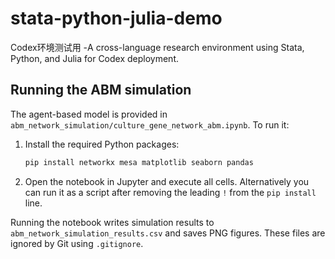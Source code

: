 # stata-python-julia-demo
Codex环境测试用 -A cross-language research environment using Stata, Python, and Julia for Codex deployment.

## Running the ABM simulation
The agent-based model is provided in `abm_network_simulation/culture_gene_network_abm.ipynb`. To run it:

1. Install the required Python packages:
   ```bash
   pip install networkx mesa matplotlib seaborn pandas
   ```
2. Open the notebook in Jupyter and execute all cells. Alternatively you can run it as a script after removing the leading `!` from the `pip install` line.

Running the notebook writes simulation results to `abm_network_simulation_results.csv` and saves PNG figures. These files are ignored by Git using `.gitignore`.
